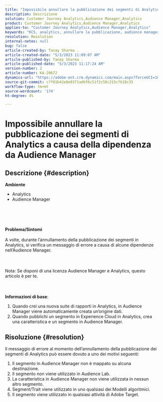 ```yaml
---
title: "Impossibile annullare la pubblicazione dei segmenti di Analytics a causa della dipendenza da Audience Manager"
description: Descrizione
solution: Customer Journey Analytics,Audience Manager,Analytics
product: Customer Journey Analytics,Audience Manager,Analytics
applies-to: "Customer Journey Analytics,Audience Manager,Analytics"
keywords: "KCS, analytics, annullare la pubblicazione, audience manager, segmenti"
resolution: Resolution
internal-notes: null
bug: false
article-created-by: Tanay Sharma .
article-created-date: "5/3/2023 11:09:07 AM"
article-published-by: Tanay Sharma .
article-published-date: "5/3/2023 11:17:24 AM"
version-number: 2
article-number: KA-20672
dynamics-url: "https://adobe-ent.crm.dynamics.com/main.aspx?forceUCI=1&pagetype=entityrecord&etn=knowledgearticle&id=d5cd86ea-a2e9-ed11-a7c6-6045bd0065b6"
source-git-commit: c7f01b42e8e0371ad6f6c51f2c58c215cfb18c35
workflow-type: tm+mt
source-wordcount: '174'
ht-degree: 4%

---
```


# Impossibile annullare la pubblicazione dei segmenti di Analytics a causa della dipendenza da Audience Manager

## Descrizione {#description}

<b>Ambiente</b>
- Analytics
- Audience Manager

<br><br> <br><br><b>Problema/Sintomi</b><br><br>A volte, durante l’annullamento della pubblicazione dei segmenti in Analytics, si verifica un messaggio di errore a causa di alcune dipendenze nell’Audience Manager.<br><br> <br><br>Nota: Se disponi di una licenza Audience Manager e Analytics, questo articolo è per te.<br><br> <br><br><b>Informazioni di base</b>:
1. Quando crei una nuova suite di rapporti in Analytics, in Audience Manager viene automaticamente creata un’origine dati.
2. Quando pubblichi un segmento in Experience Cloud in Analytics, crea una caratteristica e un segmento in Audience Manager.



## Risoluzione {#resolution}


Il messaggio di errore al momento dell’annullamento della pubblicazione dei segmenti di Analytics può essere dovuto a uno dei motivi seguenti:

1. Il segmento in Audience Manager non è mappato su alcuna destinazione.
2. Il segmento non viene utilizzato in Audience Lab.
3. La caratteristica in Audience Manager non viene utilizzata in nessun altro segmento.
4. Segment/Trait viene utilizzato in uno qualsiasi dei Modelli algoritmici.
5. Il segmento viene utilizzato in qualsiasi attività di Adobe Target.

